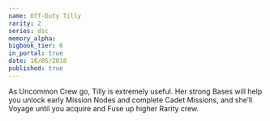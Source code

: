 ```yaml
---
name: Off-Duty Tilly
rarity: 2
series: dsc
memory_alpha:
bigbook_tier: 6
in_portal: true
date: 16/05/2018
published: true
---
```


As Uncommon Crew go, Tilly is extremely useful. Her strong Bases will help you unlock early Mission Nodes and complete Cadet Missions, and she’ll Voyage until you acquire and Fuse up higher Rarity crew.
